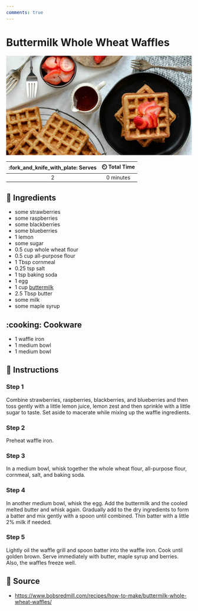 ```yaml
---
comments: true
---
```

# Buttermilk Whole Wheat Waffles

![Buttermilk Whole Wheat Waffles](../assets/images/buttermilk-whole-wheat-waffles.jpg)

| :fork_and_knife_with_plate: Serves | :timer_clock: Total Time |
|:----------------------------------:|:-----------------------: |
| 2 | 0 minutes |

## :salt: Ingredients

- some strawberries
- some raspberries
- some blackberries
- some blueberries
- 1 lemon
- some sugar
- 0.5 cup whole wheat flour
- 0.5 cup all-purpose flour
- 1 Tbsp cornmeal
- 0.25 tsp salt
- 1 tsp baking soda
- 1 egg
- 1 cup [buttermilk][1]
- 2.5 Tbsp butter
- some milk
- some maple syrup

## :cooking: Cookware

- 1 waffle iron
- 1 medium bowl
- 1 medium bowl

## :pencil: Instructions

### Step 1

Combine strawberries, raspberries, blackberries, and blueberries and then toss gently with a little lemon juice, lemon
zest and then sprinkle with a little sugar to taste. Set aside to macerate while mixing up the waffle ingredients.

### Step 2

Preheat waffle iron.

### Step 3

In a medium bowl, whisk together the whole wheat flour, all-purpose flour, cornmeal, salt, and baking soda.

### Step 4

In another medium bowl, whisk the egg. Add the buttermilk and the cooled melted butter and whisk again. Gradually add to
the dry ingredients to form a batter and mix gently with a spoon until combined. Thin batter with a little 2% milk if
needed.

### Step 5

Lightly oil the waffle grill and spoon batter into the waffle iron. Cook until golden brown. Serve immediately with
butter, maple syrup and berries. Also, the waffles freeze well.

## :link: Source

- <https://www.bobsredmill.com/recipes/how-to-make/buttermilk-whole-wheat-waffles/>

[1]: ../ingredients/buttermilk.md
